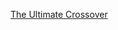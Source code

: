 ---
layout: post
wordpress_id: 712
wordpress_url: http://noesbueno.com/archives/712
date: '2010-07-09 14:00:26 -0500'
date_gmt: '2010-07-09 19:00:26 -0500'
body: |
  <p><a href="http://www.epicponyz.com/2010/07/ultimate-crossover.html">The Ultimate Crossover</a></p>
---
